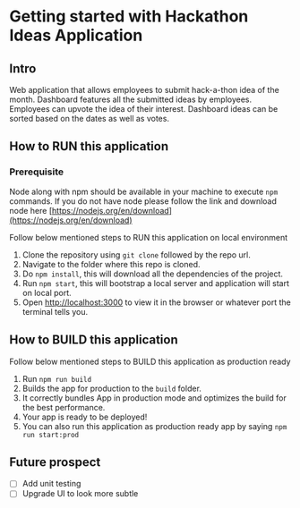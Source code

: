 # Getting started with Hackathon Ideas Application

## Intro

Web application that allows employees to submit hack-a-thon idea of the month.
Dashboard features all the submitted ideas by employees.
Employees can upvote the idea of their interest.
Dashboard ideas can be sorted based on the dates as well as votes.

## How to RUN this application

### Prerequisite

Node along with npm should be available in your machine to execute `npm` commands.
If you do not have node please follow the link and download node here [https://nodejs.org/en/download](https://nodejs.org/en/download)

Follow below mentioned steps to RUN this application on local environment

1. Clone the repository using `git clone` followed by the repo url.
2. Navigate to the folder where this repo is cloned.
3. Do `npm install`, this will download all the dependencies of the project.
4. Run `npm start`, this will bootstrap a local server and application will start on local port.
5. Open [http://localhost:3000](http://localhost:3000) to view it in the browser or whatever port the terminal tells you.

## How to BUILD this application

Follow below mentioned steps to BUILD this application as production ready

1. Run `npm run build`
2. Builds the app for production to the `build` folder.
3. It correctly bundles App in production mode and optimizes the build for the best performance.
4. Your app is ready to be deployed!
5. You can also run this application as production ready app by saying `npm run start:prod`

## Future prospect

- [ ] Add unit testing
- [ ] Upgrade UI to look more subtle
